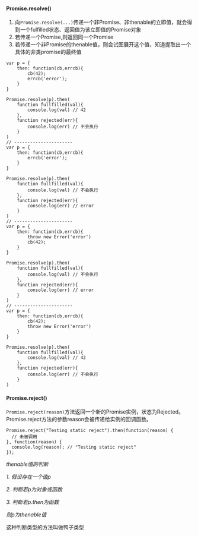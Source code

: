 #### Promise.resolve()

1. 向`Promise.resolve(...)`传递一个非Promise、非thenable的立即值，就会得到一个fulfilled状态、返回值为该立即值的Promise对象
2. 若传递一个Promise,则返回同一个Promise
3. 若传递一个非Promise的thenable值，则会试图展开这个值，知道提取出一个具体的非类promise的最终值

```
var p = {
    then: function(cb,errcb){
        cb(42);
        errcb('error');
    }
}

Promise.resolve(p).then(
    function fullfilled(val){
        console.log(val) // 42
    },
    function rejected(err){
        console.log(err) // 不会执行
    }
)
// ----------------------
var p = {
    then: function(cb,errcb){
        errcb('error');
    }
}

Promise.resolve(p).then(
    function fullfilled(val){
        console.log(val) // 不会执行
    },
    function rejected(err){
        console.log(err) // error
    }
)
// ----------------------
var p = {
    then: function(cb,errcb){
        throw new Error('error')
        cb(42);
    }
}

Promise.resolve(p).then(
    function fullfilled(val){
        console.log(val) // 不会执行
    },
    function rejected(err){
        console.log(err) // error
    }
)
// ----------------------
var p = {
    then: function(cb,errcb){
        cb(42);
        throw new Error('error')
    }
}

Promise.resolve(p).then(
    function fullfilled(val){
        console.log(val) // 42
    },
    function rejected(err){
        console.log(err) // 不会执行
    }
)
```
#### Promise.reject()
`Promise.reject(reason)`方法返回一个新的Promise实例，状态为Rejected。Promise.reject方法的参数reason会被传递给实例的回调函数。
```
Promise.reject("Testing static reject").then(function(reason) {
  // 未被调用
}, function(reason) {
  console.log(reason); // "Testing static reject"
});
```


*thenable值的判断*

*1. 假设存在一个值p*

*2. 判断若p为对象或函数*

*3. 判断若p.then为函数*

*则p为thenable值*

这种判断类型的方法叫做鸭子类型